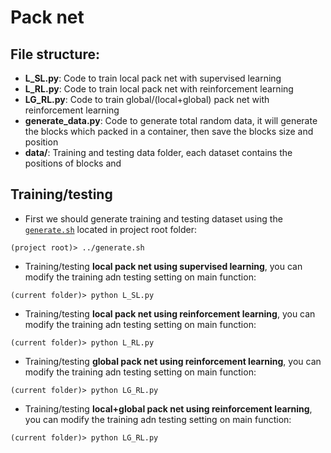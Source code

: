 # Pack net

## File structure:
    
* **L_SL.py**: Code to train local pack net with supervised learning
* **L_RL.py**: Code to train local pack net with reinforcement learning
* **LG_RL.py**: Code to train global/(local+global) pack net with reinforcement learning
* **generate_data.py**: Code to generate total random data, it will generate the blocks which packed in a container, then save the blocks size and position
* **data/**: Training and testing data folder, each dataset contains the positions of blocks and 

## Training/testing
* First we should generate training and testing dataset using the [`generate.sh`](../generate.sh) located in project root folder:
```
(project root)> ../generate.sh
```
* Training/testing **local pack net using supervised learning**, you can modify the training adn testing setting on main function:
```
(current folder)> python L_SL.py
```
* Training/testing **local pack net using reinforcement learning**, you can modify the training adn testing setting on main function:
```
(current folder)> python L_RL.py
```
* Training/testing **global pack net using reinforcement learning**, you can modify the training adn testing setting on main function:
```
(current folder)> python LG_RL.py
```
* Training/testing **local+global pack net using reinforcement learning**, you can modify the training adn testing setting on main function:
```
(current folder)> python LG_RL.py
```